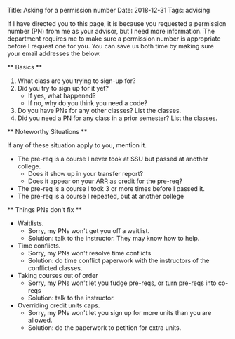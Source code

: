 Title: Asking for a permission number
Date: 2018-12-31
Tags: advising

If I have directed you to this page, it is because you requested a permission number (PN) from me as your advisor, but I need more information. The department requires me to make sure a permission number is appropriate before I request one for you. You can save us both time by making sure your email addresses the below.

** Basics **

1. What class are you trying to sign-up for?
2. Did you try to sign up for it yet?
    * If yes, what happened?
    * If no, why do you think you need a code?
3. Do you have PNs for any other classes? List the classes.
4. Did you need a PN for any class in a prior semester? List the classes.

** Noteworthy Situations **

If any of these situation apply to you, mention it.

* The pre-req is a course I never took at SSU but passed at another college.  
    * Does it show up in your transfer report?
    * Does it appear on your ARR as credit for the pre-req?
* The pre-req is a course I took 3 or more times before I passed it.
* The pre-req is a course I repeated, but at another college

** Things PNs don't fix **

* Waitlists.
    * Sorry, my PNs won't get you off a waitlist.
    * Solution: talk to the instructor. They may know how to help.
* Time conflicts. 
    * Sorry, my PNs won't resolve time conflicts
    * Solution: do time conflict paperwork with the instructors of the conflicted classes.
* Taking courses out of order
    * Sorry, my PNs won't let you fudge pre-reqs, or turn pre-reqs into co-reqs
    * Solution: talk to the instructor.
* Overriding credit units caps.
    * Sorry, my PNs won't let you sign up for more units than you are allowed. 
    * Solution: do the paperwork to petition for extra units.
